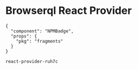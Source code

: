 # Browserql React Provider

```component
{
  "component": "NPMBadge",
  "props": {
    "pkg": "fragments"
  }
}
```

```sandbox
react-provider-ruh7c
```
